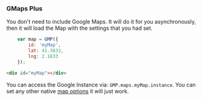 ### GMaps Plus

You don't need to include Google Maps. It will do it for you asynchronously, then it will load the Map with the settings that you had set.
```javascript
    var map = GMP({
        id: 'myMap',
        lat: 41.3833,
        lng: 2.1833
    });
```

```html
<div id="myMap"></div>
```

You can access the Google Instance via: `GMP.maps.myMap.instance`. You can set any other native [map options](https://developers.google.com/maps/documentation/javascript/reference#MapOptions) it will just work. 
